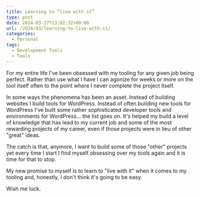 ```yaml
---
title: Learning to “live with it”
type: post
date: 2024-03-27T13:02:32+00:00
url: /2024/03/learning-to-live-with-it/
categories:
  - Personal
tags:
  - Development Tools
  - Tools
---
```


For my entire life I've been obsessed with my tooling for any given job being perfect. Rather than use what I have I can agonize for weeks or more on the tool itself often to the point where I never complete the project itself.

In some ways the phenomena has been an asset. Instead of building websites I build tools for WordPress. Instead of often building new tools for WordPress I've built some rather sophisticated developer tools and environments for WordPress... the list goes on. It's helped my build a level of knowledge that has lead to my current job and some of the most rewarding projects of my career, even if those projects were in lieu of other "great" ideas.

The catch is that, anymore, I want to build some of those "other" projects yet every time I start I find myself obsessing over my tools again and it is time for that to stop.

My new promise to myself is to learn to "live with it" when it comes to my tooling and, honestly, I don't think it's going to be easy.

Wish me luck.